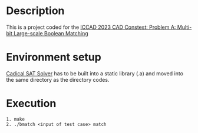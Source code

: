 # Description

This is a project coded for the [ICCAD 2023 CAD Constest: Problem A: Multi-bit Large-scale Boolean Matching](https://drive.google.com/file/d/1yZzt02oQxjGlzJX8iKOMF0b0Q_UE19T-/view)

# Environment setup

[Cadical SAT Solver](https://github.com/arminbiere/cadical) has to be built into a static library (.a) and moved into the same directory as the directory codes.

# Execution

```
1. make
2. ./bmatch <input of test case> match
```